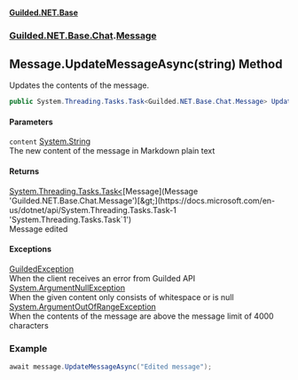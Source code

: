 
#### [Guilded.NET.Base](index 'index')
### [Guilded.NET.Base.Chat](index#Guilded_NET_Base_Chat 'Guilded.NET.Base.Chat').[Message](Message 'Guilded.NET.Base.Chat.Message')
## Message.UpdateMessageAsync(string) Method
Updates the contents of the message.  
```csharp
public System.Threading.Tasks.Task<Guilded.NET.Base.Chat.Message> UpdateMessageAsync(string content);
```

#### Parameters
<a name='Guilded_NET_Base_Chat_Message_UpdateMessageAsync(string)_content'></a>
`content` [System.String](https://docs.microsoft.com/en-us/dotnet/api/System.String 'System.String')  
The new content of the message in Markdown plain text
  

#### Returns
[System.Threading.Tasks.Task&lt;](https://docs.microsoft.com/en-us/dotnet/api/System.Threading.Tasks.Task-1 'System.Threading.Tasks.Task`1')[Message](Message 'Guilded.NET.Base.Chat.Message')[&gt;](https://docs.microsoft.com/en-us/dotnet/api/System.Threading.Tasks.Task-1 'System.Threading.Tasks.Task`1')  
Message edited

#### Exceptions
[GuildedException](GuildedException 'Guilded.NET.Base.GuildedException')  
When the client receives an error from Guilded API
[System.ArgumentNullException](https://docs.microsoft.com/en-us/dotnet/api/System.ArgumentNullException 'System.ArgumentNullException')  
When the given content only consists of whitespace or is null
[System.ArgumentOutOfRangeException](https://docs.microsoft.com/en-us/dotnet/api/System.ArgumentOutOfRangeException 'System.ArgumentOutOfRangeException')  
When the contents of the message are above the message limit of 4000 characters
### Example
```csharp
await message.UpdateMessageAsync("Edited message");  
```
